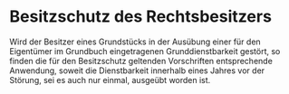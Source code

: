 # Besitzschutz des Rechtsbesitzers

Wird der Besitzer eines Grundstücks in der Ausübung einer für den Eigentümer im Grundbuch eingetragenen Grunddienstbarkeit gestört, so finden die für den Besitzschutz geltenden Vorschriften entsprechende Anwendung, soweit die Dienstbarkeit innerhalb eines Jahres vor der Störung, sei es auch nur einmal, ausgeübt worden ist. 

